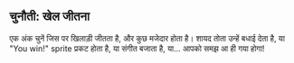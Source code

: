 ## चुनौती: खेल जीतना

एक अंक चुनें जिस पर खिलाड़ी जीतता है, और कुछ मजेदार होता है। शायद तोता उन्हें बधाई देता है, या "You win!" sprite प्रकट होता है, या संगीत बजाता है, या... आपको समझ आ ही गया होगा!
